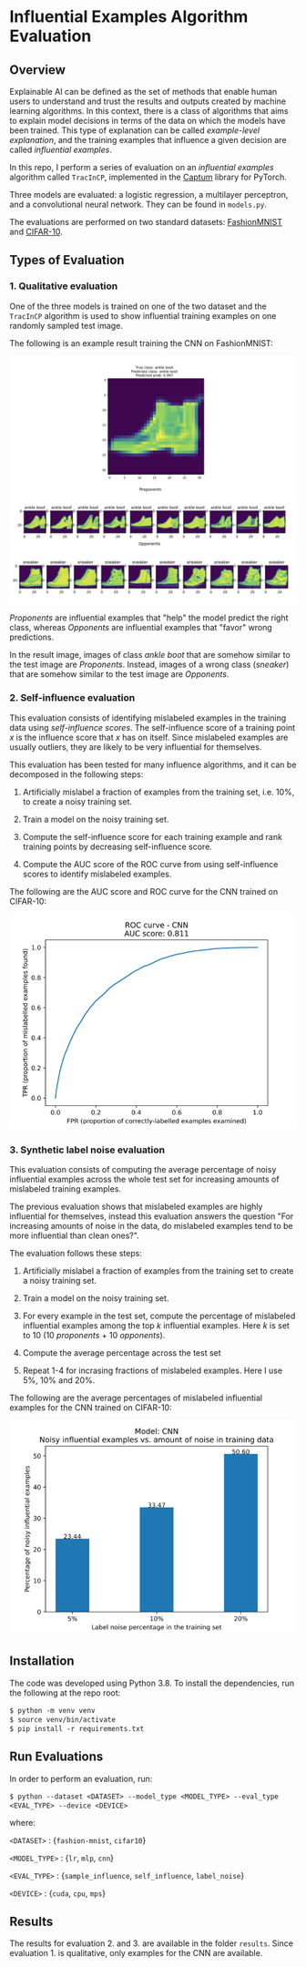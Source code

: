 # Influential Examples Algorithm Evaluation

## Overview

Explainable AI can be defined as the set of methods that enable human users to understand and trust the results and outputs created by machine learning algorithms. In this context, there is a class of algorithms that aims to explain model decisions in terms of the data on which the models have been trained. This type of explanation can be called *example-level explanation*, and the training examples that influence a given decision are called *influential examples*.

In this repo, I perform a series of evaluation on an *influential examples* algorithm called `TracInCP`, implemented in the [Captum](https://captum.ai/) library for PyTorch.

Three models are evaluated: a logistic regression, a multilayer perceptron, and a convolutional neural network. They can be found in `models.py`.

The evaluations are performed on two standard datasets: [FashionMNIST](https://github.com/zalandoresearch/fashion-mnist) and [CIFAR-10](https://www.cs.toronto.edu/~kriz/cifar.html).

## Types of Evaluation

### 1. Qualitative evaluation

One of the three models is trained on one of the two dataset and the `TracInCP` algorithm is used to show influential training examples on one randomly sampled test image.

The following is an example result training the CNN on FashionMNIST:

![](results/fashion-mnist/sample_influence_cnn.png)

*Proponents* are influential examples that "help" the model predict the right class, whereas *Opponents* are influential examples that "favor" wrong predictions.

In the result image, images of class *ankle boot* that are somehow similar to the test image are *Proponents*. Instead, images of a wrong class (*sneaker*) that are somehow similar to the test image are *Opponents*.

### 2. Self-influence evaluation

This evaluation consists of identifying mislabeled examples in the training data using *self-influence scores*. The self-influence score of a training point $x$ is the influence score that $x$ has on itself. Since mislabeled examples are usually outliers, they are likely to be very influential for themselves.

This evaluation has been tested for many influence algorithms, and it can be decomposed in the following steps:

1. Artificially mislabel a fraction of examples from the training set, i.e. 10%, to create a noisy training set.

2. Train a model on the noisy training set.

3. Compute the self-influence score for each training example and rank training points by decreasing self-influence score. 

4. Compute the AUC score of the ROC curve from using self-influence scores to identify mislabeled examples.

The following are the AUC score and ROC curve for the CNN trained on CIFAR-10:

![](results/cifar10/roc_cnn.png)

### 3. Synthetic label noise evaluation

This evaluation consists of computing the average percentage of noisy influential examples across the whole test set for increasing amounts of mislabeled training examples.

The previous evaluation shows that mislabeled examples are highly influential for themselves, instead this evaluation answers the question "For increasing amounts of noise in the data, do mislabeled examples tend to be more influential than clean ones?".

The evaluation follows these steps:

1. Artificially mislabel a fraction of examples from the training set to create a noisy training set.

2. Train a model on the noisy training set.

3. For every example in the test set, compute the percentage of mislabeled influential examples among the top $k$ influential examples. Here $k$ is set to 10 (10 *proponents* + 10 *opponents*).

4. Compute the average percentage across the test set

5. Repeat 1-4 for incrasing fractions of mislabeled examples. Here I use 5%, 10% and 20%.

The following are the average percentages of mislabeled influential examples for the CNN trained on CIFAR-10:

![](results/cifar10/label_noise_cnn.png)

## Installation

The code was developed using Python 3.8. To install the dependencies, run the following at the repo root:

```
$ python -m venv venv
$ source venv/bin/activate
$ pip install -r requirements.txt
```

## Run Evaluations

In order to perform an evaluation, run:

```
$ python --dataset <DATASET> --model_type <MODEL_TYPE> --eval_type <EVAL_TYPE> --device <DEVICE>
```

where:

`<DATASET>` : {`fashion-mnist`, `cifar10`}

`<MODEL_TYPE>` : {`lr`, `mlp`, `cnn`}

`<EVAL_TYPE>` : {`sample_influence`, `self_influence`, `label_noise`}

`<DEVICE>` : {`cuda`, `cpu`, `mps`}

## Results

The results for evaluation 2. and 3. are available in the folder `results`. Since evaluation 1. is qualitative, only examples for the CNN are available.
